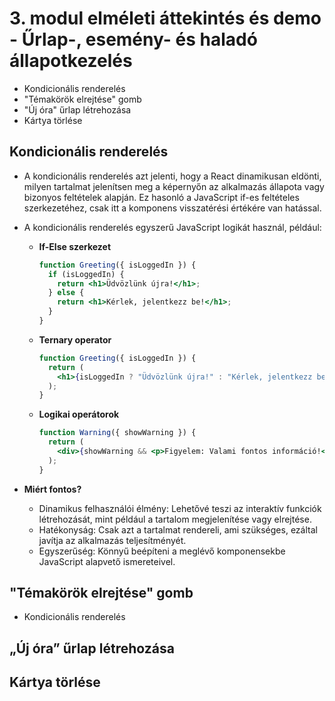 # 3. modul elméleti áttekintés és demo - Űrlap-, esemény- és haladó állapotkezelés

- Kondicionális renderelés
- "Témakörök elrejtése" gomb
- "Új óra" űrlap létrehozása
- Kártya törlése

## Kondicionális renderelés

- A kondicionális renderelés azt jelenti, hogy a React dinamikusan eldönti, milyen tartalmat jelenítsen meg a képernyőn az alkalmazás állapota vagy bizonyos feltételek alapján. Ez hasonló a JavaScript if-es feltételes szerkezetéhez, csak itt a komponens visszatérési értékére van hatással.

- A kondicionális renderelés egyszerű JavaScript logikát használ, például:

  - **If-Else szerkezet**

    ```jsx
    function Greeting({ isLoggedIn }) {
      if (isLoggedIn) {
        return <h1>Üdvözlünk újra!</h1>;
      } else {
        return <h1>Kérlek, jelentkezz be!</h1>;
      }
    }
    ```

  - **Ternary operator**

    ```jsx
    function Greeting({ isLoggedIn }) {
      return (
        <h1>{isLoggedIn ? "Üdvözlünk újra!" : "Kérlek, jelentkezz be!"}</h1>
      );
    }
    ```

  - **Logikai operátorok**

    ```jsx
    function Warning({ showWarning }) {
      return (
        <div>{showWarning && <p>Figyelem: Valami fontos információ!</p>}</div>
      );
    }
    ```

- **Miért fontos?**
  - Dinamikus felhasználói élmény: Lehetővé teszi az interaktív funkciók létrehozását, mint például a tartalom megjelenítése vagy elrejtése.
  - Hatékonyság: Csak azt a tartalmat rendereli, ami szükséges, ezáltal javítja az alkalmazás teljesítményét.
  - Egyszerűség: Könnyű beépíteni a meglévő komponensekbe JavaScript alapvető ismereteivel.

## "Témakörök elrejtése" gomb

- Kondicionális renderelés

## „Új óra” űrlap létrehozása

## Kártya törlése
